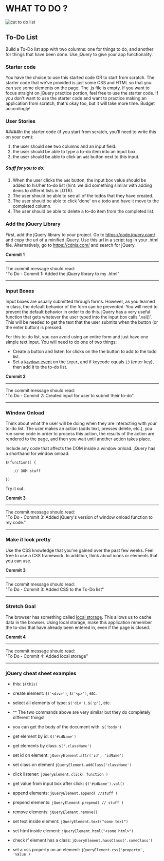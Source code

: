 # WHAT TO DO ?

![cat to do list](http://www.funcatpictures.com/wp-content/uploads/2014/08/funny-cat-pictrues-to-do-list.jpg)


## To-Do List
Build a To-Do list app with two columns: one for things to do, and another for things that have been done. Use jQuery to give your app functionality.

### Starter code
You have the choice to use this started code OR to start from scratch. The starter code that we've provided is just some CSS and HTML so that you can see some elements on the page. The .js file is empty. If you want to focus straight on jQuery practice portion, feel free to use the starter code. If you don't want to use the starter code and want to practice making an application from scratch, that's okay too, but it will take more time. Budget accordingly!

### User Stories

#####In the starter code (if you start from scratch, you'll need to write this on your own):
1. the user should see two columns and an input field.
2. the user should be able to type a to-do item into an input box.
3. the user should be able to click an `add` button next to this input. 

##### Stuff for you to do:
1. When the user clicks the `add` button, the input box value should be added to his/her to-do list (hint: we did something similar with adding items to differnt lists in LOTR).
3. The user should be able to see all of the todos that they have created.
5. The user should be able to click 'done' on a todo and have it move to the completed column.
4. The user should be able to delete a to-do item from the completed list.

### Add the jQuery Library

First, add the jQuery library to your project. Go to https://code.jquery.com/ and copy the url of a minified jQuery. Use this url in a script tag in your .html file. Alternatively, go to https://cdnjs.com/ and search for jQuery.

**Commit 1** <br>
<hr>
The commit message should read: <br>
"To Do - Commit 1: Added the jQuery library to my .html"
<hr>

### Input Boxes

Input boxes are usually submitted through forms. However, as you learned in class, the default behavior of the form can be prevented. You will need to prevent the default behavior in order to do this. jQuery has a very useful function that gets whatever the user typed into the input box calls '.val()'. This will be needed to get the text that the user submits when the button (or the enter button) is pressed. 

For this to-do list, you can avoid using an entire form and just have one simple text input.  You will need to do one of two things:
- Create a button and listen for clicks on the the button to add to the todo list.
- Set a [`keydown` event](https://api.jquery.com/keydown/) on the `input`, and if keycode equals `13` (enter key), then add it to the to-do list.

**Commit 2** <br>
<hr>
The commit message should read: <br>
"To Do - Commit 2: Created input for user to submit their to-do"
<hr>

### Window Onload

Think about what the user will be doing when they are interacting with your to-do list. The user makes an action (adds text, presses delete, etc.), you run some code in order to process this action, the results of the action are rendered to the page, and then you wait until another action takes place.

Include any code that affects the DOM inside a window onload. jQuery has a shorthand for window onload:

```
$(function() {
	
	// DOM stuff

})
```

Try it out.


**Commit 3** <br>
<hr>
The commit message should read: <br>
"To Do - Commit 3: Added jQuery's version of window onload function to my code."
<hr>


### Make it look pretty
Use the CSS knowledge that you've gained over the past few weeks. Feel free to use a CSS framework. In addition, think about icons or elements that you can use.

**Commit 3** <br>
<hr>
The commit message should read: <br>
"To Do - Commit 3: Added CSS to the To-Do list"
<hr>

### Stretch Goal
The browser has something called [local storage](https://developer.mozilla.org/en-US/docs/Web/Guide/API/DOM/Storage). This allows us to cache data in the browser. Using local storage, make this application remember the to-dos that have already been entered in, even if the page is closed.

**Commit 4** <br>
<hr>
The commit message should read: <br>
"To Do - Commit 4: Added local storage"
<hr>

### jQuery cheat sheet examples

- this: `$(this)`

- create element: `$('<div>')`, `$('<p>')`, etc.

- select all elements of type: `$('div')`, `$('p')`, etc.

- ^^ The two commands above are very similar but they do completely different things! 

- you can get the body of the document with: `$('body')`

- get element by id: `$('#idName')`

- get elements by class: `$('.className')`

- set id on element: `jQueryElement.attr('id', 'idName')`

- set class on element `jQueryElement.addClass('className')`

- click listener: `jQueryElement.click( function )`

- get value from input box after click: `$('#idName').val()`

- append elements: `jQueryElement.append( //stuff )`

- prepend elements: `jQueryElement.prepend( // stuff )`

- remove elements: `jQueryElement.remove()`

- set text inside element: `jQueryElement.text("some text")`

- set html inside element: `jQueryElement.html("<some html>")`

- check if element has a class: `jQueryElement.hassClass('.someClass')`

- set a css property on an element: `jQueryElement.css('property', 'value')`
